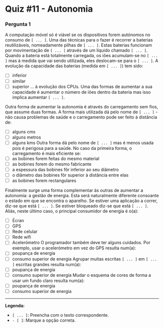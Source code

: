 # Quiz #11 - Autonomia

### Pergunta 1

A computação móvel só é viável se os dispositivos forem autónomos no consumo de `[ ... ]`. Uma das técnicas para o fazer é recorrer a baterias reutilizáveis, nomeadamente pilhas de `[ ... ]`. Estas baterias funcionam por movimentação de `[ ... ]` através de um líquido chamado `[ ... ]`. Quando a bateria está totalmente carregada, os iões acumulam-se no `[ ... ]` mas à medida que vai sendo utilizada, eles deslocam-se para o `[ ... ]`. A evolução da capacidade das baterias (medida em `[ ... ]`) tem sido:
- [ ] inferior
- [ ] similar
- [ ] superior
... à evolução dos CPUs. Uma das formas de aumentar a sua capacidade é aumentar o número de iões dentro da bateria mas isso implica aumentar `[ ... ]`.

Outra forma de aumentar la autonomia é através do carregamento sem fios, que assume duas formas. A forma mais utilizada dá pelo nome de `[ ... ]` - não causa problemas de saúde e o carregamento pode ser feito à distância de:
- [ ] alguns cms
- [ ] alguns metros
- [ ] alguns kms
Outra forma dá pelo nome de `[ ... ]` mas é menos usada pois é perigosa para a saúde. No caso da primeira forma, o carregamento é mais eficiente se:
- [ ] as bobines forem feitas do mesmo material
- [ ] as bobines forem do mesmo fabricante
- [ ] a espessura das bobines fôr inferior ao seu diâmetro
- [ ] o diâmetro das bobines fôr superior à distância entre elas
- [ ] as bobines forem rectangulares

Finalmente surge uma forma complementar às outras de aumentar a autonomia: a gestão de energia. Esta será naturalmente diferente consoante o estado em que se encontra o aparelho. Se estiver uma aplicação a correr, diz-se que está `[ ... ]`. Se estiver bloqueado diz-se que está `[ ... ]`. Aliás, neste último caso, o principal consumidor de energia é o(a):
- [ ] Écran
- [ ] GPS
- [ ] Rede celular
- [ ] Rede wifi
- [ ] Acelerómetro
O programador também deve ter alguns cuidados. Por exemplo, usar o acelerómetro em vez do GPS resulta num(a):
- [ ] poupança de energia
- [ ] consumo superior de energia
Agrupar muitas escritas `[ ... ]` em `[ ... ]` escritas grandes resulta num(a):
- [ ] poupança de energia
- [ ] consumo superior de energia
Mudar o esquema de cores de forma a usar um fundo claro resulta num(a):
- [ ] poupança de energia
- [ ] consumo superior de energia

---
**Legenda:**
*   `[ ... ]`: Preencha com o texto correspondente.
*   `- [ ]`: Marque a opção correta. 